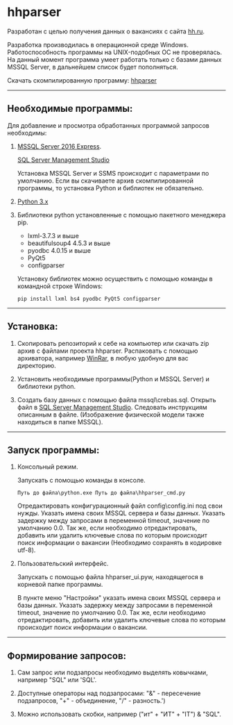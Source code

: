 # hhparser

Разработан с целью получения данных о вакансиях с сайта [hh.ru](http://hh.ru).

Разработка производилась в операционной среде Windows. Работоспособность программы на UNIX-подобных ОС не проверялась. На данный момент программа умеет работать только с базами данных MSSQL Server, в дальнейшем список будет пополняться.

Скачать скомпилированную программу: [hhparser](https://1drv.ms/u/s!Aiz5-WTXYzmqgfdau-mcVg6tjZxYqg)
***

## Необходимые программы:

Для добавление и просмотра обработанных программой запросов необходимы:

1) [MSSQL Server 2016 Express](https://www.microsoft.com/ru-ru/sql-server/sql-server-editions-express).
   
   [SQL Server Management Studio](https://docs.microsoft.com/en-us/sql/ssms/download-sql-server-management-studio-ssms)
   
   Установка MSSQL Server и SSMS происходит с параметрами по умолчанию.
Если вы скачиваете архив скомпилированной программы, то установка Python и библиотек не обязательно.

2) [Python 3.x](https://www.python.org/downloads/)

3) Библиотеки python установленные с помощью пакетного менеджера pip.
   - lxml-3.7.3 и выше
   - beautifulsoup4 4.5.3 и выше
   - pyodbc 4.0.15 и выше
   - PyQt5
   - configparser

   Установку библиотек можно осуществить с помощью команды в командной строке Windows:
   ```
   pip install lxml bs4 pyodbc PyQt5 configparser
   ```
***

## Установка:

1) Скопировать репозиторий к себе на компьютер или скачать zip архив с файлами проекта hhparser. Распаковать с помощью архиватора, например [WinRar](http://www.win-rar.ru/download/), в любую удобную для вас директорию. 

2) Установить необходимые программы(Python и MSSQL Server) и библиотеки python.

3) Создать базу данных с помощью файла mssql\crebas.sql. Открыть файл в [SQL Server Management Studio](https://docs.microsoft.com/en-us/sql/ssms/download-sql-server-management-studio-ssms). Следовать инструкциям описанным в файле.
   (Изображение физической модели также находиться в папке MSSQL).

***

## Запуск программы:
1) Консольный режим.

   Запускать с помощью команды в консоле.

   ```
   Путь до файла\python.exe Путь до файла\hhparser_cmd.py
   ```
   
   Отредактировать конфигурационный файл config\config.ini под свои нужды. Указать имена своих MSSQL сервера и базы данных. Указать        задержку между запросами в переменной timeout, значение по умолчанию 0.0. Так же, если необходимо отредактировать, добавить или          удалить ключевые слова по которым происходит поиск информации о вакансии (Необходимо сохранять в кодировке utf-8).

2) Пользовательский интерфейс.

   Запускать с помощью файла hhparser_ui.pyw, находящегося в корневой папке программы.
   
   В пункте меню "Настройки" указать имена своих MSSQL сервера и базы данных. Указать задержку между запросами в переменной timeout,        значение по умолчанию 0.0. Так же, если необходимо отредактировать, добавить или удалить ключевые слова по которым происходит поиск      информации о вакансии.

***
## Формирование запросов:

1) Сам запрос или подзапросы необходимо выделять ковычками, например "SQL" или 'SQL'.

2) Доступные операторы над подзапросами: "&" - пересечение подзапросов, "+" - объединение, "/" - разность.')

3) Можно использовать скобки, например ("ит" + "ИТ" + "IT") & "SQL".
